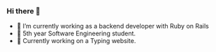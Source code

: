 ### Hi there 👋

- 🔭 I’m currently working as a backend developer with Ruby on Rails
- 📕 5th year Software Engineering student.
- 🌱 Currently working on a Typing website.
